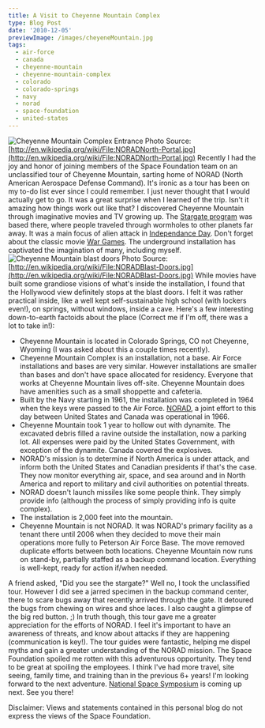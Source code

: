 ```yaml
---
title: A Visit to Cheyenne Mountain Complex
type: Blog Post
date: '2010-12-05'
previewImage: /images/cheyeneMountain.jpg
tags:
  - air-force
  - canada
  - cheyenne-mountain
  - cheyenne-mountain-complex
  - colorado
  - colorado-springs
  - navy
  - norad
  - space-foundation
  - united-states
---
```

![Cheyenne Mountain Complex Entrance](/images/cheyenneMountain.jpg) Photo Source: [http://en.wikipedia.org/wiki/File:NORADNorth-Portal.jpg](http://en.wikipedia.org/wiki/File:NORADNorth-Portal.jpg) Recently I had the joy and honor of joining members of the Space Foundation team on an unclassified tour of Cheyenne Mountain, sarting home of NORAD (North American Aerospace Defense Command). It's ironic as a tour has been on my to-do list ever since I could remember. I just never thought that I would actually get to go. It was a great surprise when I learned of the trip. Isn't it amazing how things work out like that? I discovered Cheyenne Mountain through imaginative movies and TV growing up. The [Stargate program](http://stargate.mgm.com/) was based there, where people traveled through wormholes to other planets far away. It was a main focus of alien attack in [Independance Day](http://www.rottentomatoes.com/m/1071806-independence_day/). Don't forget about the classic movie [War Games](http://www.rottentomatoes.com/m/wargames/). The underground installation has captivated the imagination of many, including myself. ![Cheyenne Mountain blast doors](/images/cheyenneMountainBlastDoors.jpg) Photo Source: [http://en.wikipedia.org/wiki/File:NORADBlast-Doors.jpg](http://en.wikipedia.org/wiki/File:NORADBlast-Doors.jpg) While movies have built some grandiose visions of what's inside the installation, I found that the Hollywood view definitely stops at the blast doors. I felt it was rather practical inside, like a well kept self-sustainable high school (with lockers even!), on springs, without windows, inside a cave. Here's a few interesting down-to-earth factoids about the place (Correct me if I'm off, there was a lot to take in!):

*   Cheyenne Mountain is located in Colorado Springs, CO not Cheyenne, Wyoming (I was asked about this a couple times recently).
*   Cheyenne Mountain Complex is an installation, not a base. Air Force installations and bases are very similar. However installations are smaller than bases and don't have space allocated for residency. Everyone that works at Cheyenne Mountain lives off-site. Cheyenne Mountain does have amenities such as a small shoppette and cafeteria.
*   Built by the Navy starting in 1961, the installation was completed in 1964 when the keys were passed to the Air Force. [NORAD](http://www.norad.mil/), a joint effort to this day between United States and Canada was operational in 1966.
*   Cheyenne Mountain took 1 year to hollow out with dynamite. The excavated debris filled a ravine outside the installation, now a parking lot. All expenses were paid by the United States Government, with exception of the dynamite. Canada covered the explosives.
*   NORAD's mission is to determine if North America is under attack, and inform both the United States and Canadian presidents if that's the case. They now monitor everything air, space, and sea around and in North America and report to military and civil authorities on potential threats.
*   NORAD doesn't launch missiles like some people think. They simply provide info (although the process of simply providing info is quite complex).
*   The installation is 2,000 feet into the mountain.
*   Cheyenne Mountain is not NORAD. It was NORAD's primary facility as a tenant there until 2006 when they decided to move their main operations more fully to Peterson Air Force Base. The move removed duplicate efforts between both locations. Cheyenne Mountain now runs on stand-by, partially staffed as a backup command location. Everything is well-kept, ready for action if/when needed.

A friend asked, "Did you see the stargate?" Well no, I took the unclassified tour. However I did see a jarred specimen in the backup command center, there to scare bugs away that recently arrived through the gate. It detoured the bugs from chewing on wires and shoe laces. I also caught a glimpse of the big red button. ;) In truth though, this tour gave me a greater appreciation for the efforts of NORAD. I feel it's important to have an awareness of threats, and know about attacks if they are happening (communication is key!). The tour guides were fantastic, helping me dispel myths and gain a greater understanding of the NORAD mission. The Space Foundation spoiled me rotten with this adventurous opportunity. They tend to be great at spoiling the employees. I think I've had more travel, site seeing, family time, and training than in the previous 6+ years! I'm looking forward to the next adventure. [National Space Symposium](http://www.nationalspacesymposium.org) is coming up next. See you there!

Disclaimer: Views and statements contained in this personal blog do not express the views of the Space Foundation.
